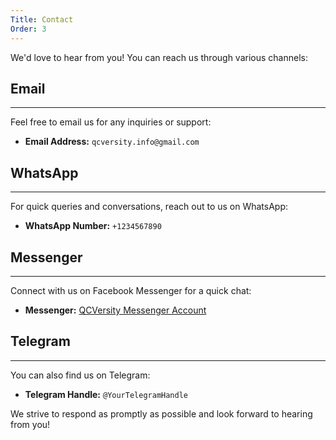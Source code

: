 ```yaml
---
Title: Contact
Order: 3
---
```


We'd love to hear from you! You can reach us through various channels:

## Email

---

Feel free to email us for any inquiries or support:

- **Email Address:** `qcversity.info@gmail.com`

## WhatsApp

---

For quick queries and conversations, reach out to us on WhatsApp:

- **WhatsApp Number:** `+1234567890`

## Messenger

---

Connect with us on Facebook Messenger for a quick chat:

- **Messenger:** [QCVersity Messenger Account](https://www.facebook.com/drsaadlaouadi)

## Telegram

---

You can also find us on Telegram:

- **Telegram Handle:** `@YourTelegramHandle`

We strive to respond as promptly as possible and look forward to hearing from you!

